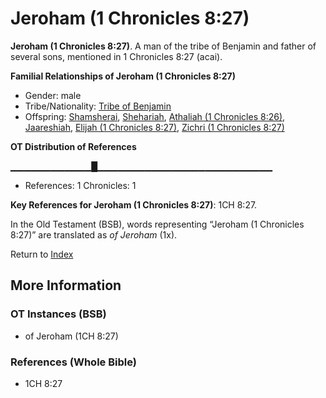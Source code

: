 # Jeroham (1 Chronicles 8:27)
**Jeroham (1 Chronicles 8:27)**. 
A man of the tribe of Benjamin and father of several sons, mentioned in 1 Chronicles 8:27 (acai). 




**Familial Relationships of Jeroham (1 Chronicles 8:27)**


* Gender: male
* Tribe/Nationality: [Tribe of Benjamin](../../../groups/md/acai/Benjamin.md)
* Offspring: [Shamsherai](Shamsherai.md), [Shehariah](Shehariah.md), [Athaliah (1 Chronicles 8:26)](Athaliah.2.md), [Jaareshiah](Jaareshiah.md), [Elijah (1 Chronicles 8:27)](Elijah.2.md), [Zichri (1 Chronicles 8:27)](Zichri.4.md)


**OT Distribution of References**

▁▁▁▁▁▁▁▁▁▁▁▁█▁▁▁▁▁▁▁▁▁▁▁▁▁▁▁▁▁▁▁▁▁▁▁▁▁▁
* References: 1 Chronicles: 1



**Key References for Jeroham (1 Chronicles 8:27)**: 
1CH 8:27. 


In the Old Testament (BSB), words representing “Jeroham (1 Chronicles 8:27)” are translated as 
*of Jeroham* (1x). 




Return to [Index](00-Index.md)

## More Information

### OT Instances (BSB)

* of Jeroham (1CH 8:27)



### References (Whole Bible)

* 1CH 8:27



